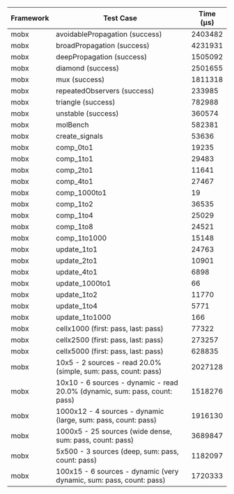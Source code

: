 | Framework | Test Case | Time (μs) |
| --- | --- | --- |
| mobx | avoidablePropagation (success) | 2403482 |
| mobx | broadPropagation (success) | 4231931 |
| mobx | deepPropagation (success) | 1505092 |
| mobx | diamond (success) | 2501655 |
| mobx | mux (success) | 1811318 |
| mobx | repeatedObservers (success) | 233985 |
| mobx | triangle (success) | 782988 |
| mobx | unstable (success) | 360574 |
| mobx | molBench | 582381 |
| mobx | create_signals | 53636 |
| mobx | comp_0to1 | 19235 |
| mobx | comp_1to1 | 29483 |
| mobx | comp_2to1 | 11641 |
| mobx | comp_4to1 | 27467 |
| mobx | comp_1000to1 | 19 |
| mobx | comp_1to2 | 36535 |
| mobx | comp_1to4 | 25029 |
| mobx | comp_1to8 | 24521 |
| mobx | comp_1to1000 | 15148 |
| mobx | update_1to1 | 24763 |
| mobx | update_2to1 | 10901 |
| mobx | update_4to1 | 6898 |
| mobx | update_1000to1 | 66 |
| mobx | update_1to2 | 11770 |
| mobx | update_1to4 | 5771 |
| mobx | update_1to1000 | 166 |
| mobx | cellx1000 (first: pass, last: pass) | 77322 |
| mobx | cellx2500 (first: pass, last: pass) | 273257 |
| mobx | cellx5000 (first: pass, last: pass) | 628835 |
| mobx | 10x5 - 2 sources - read 20.0% (simple, sum: pass, count: pass) | 2027128 |
| mobx | 10x10 - 6 sources - dynamic - read 20.0% (dynamic, sum: pass, count: pass) | 1518276 |
| mobx | 1000x12 - 4 sources - dynamic (large, sum: pass, count: pass) | 1916130 |
| mobx | 1000x5 - 25 sources (wide dense, sum: pass, count: pass) | 3689847 |
| mobx | 5x500 - 3 sources (deep, sum: pass, count: pass) | 1182097 |
| mobx | 100x15 - 6 sources - dynamic (very dynamic, sum: pass, count: pass) | 1720333 |
